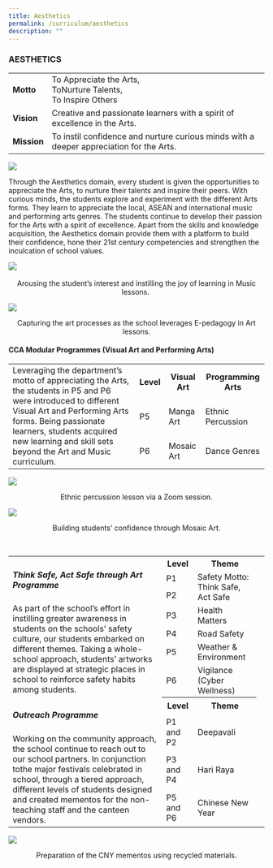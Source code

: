 ```yaml
---
title: Aesthetics
permalink: /curriculum/aesthetics
description: ""
---
```

### AESTHETICS

| | |
| --- | --- |
| **Motto** | To Appreciate the Arts, <br> ToNurture Talents, <br> To Inspire Others |
| **Vision** | Creative and passionate learners with a spirit of excellence in the Arts. |
| **Mission** | To instil confidence and nurture curious minds with a deeper appreciation for the Arts. |

![](/images/1%20(9).jpg)
 
Through the Aesthetics domain, every student is given the opportunities to appreciate the Arts, to nurture their talents and inspire their peers. With curious minds, the students explore and experiment with the different Arts forms. They learn to appreciate the local, ASEAN and international music and performing arts genres. The students continue to develop their passion for the Arts with a spirit of excellence. Apart from the skills and knowledge acquisition, the Aesthetics domain provide them with a platform to build their confidence, hone their 21st century competencies and strengthen the inculcation of school values.

![](/images/2%20(10).jpg)           

<p align="center">Arousing the student’s interest and instilling the joy of learning in Music lessons. </p>
  
![](/images/3%20(7).jpg)

<p align="center">Capturing the art processes as the school leverages E-pedagogy in Art lessons. </p>

#### CCA Modular Programmes (Visual Art and Performing Arts)

<table>
	<tr>
		<td rowspan="3">
			Leveraging the department’s motto of appreciating the Arts, the students in P5 and P6 were introduced to different Visual Art and Performing Arts forms. Being passionate learners, students acquired new learning and skill sets beyond the Art and Music curriculum.  
		</td>
		<th> Level </th>
		<th> Visual Art </th>
		<th> Programming Arts </th>
	</tr>
	<tr>
		<td> P5 </td>
		<td> Manga Art </td>
		<td> Ethnic Percussion </td>
	</tr>
	<tr>
		<td> P6 </td>
		<td> Mosaic Art </td>
		<td> Dance Genres </td>
	</tr>
</table>

![](/images/4%20(7).jpg)

<p align="center">Ethnic percussion lesson via a Zoom session.</p>

![](/images/5%20(6).jpg)

<p align="center">Building students’ confidence through Mosaic Art.</p>

<table>
	<tr>
		<td rowspan="7" width="60%">
			<h5> <em>Think Safe, Act Safe through Art</em> Programme </h5>
As part of the school’s effort in instilling greater awareness in students on the schools’ safety culture, our students embarked on different themes. Taking a whole-school approach, students’ artworks are displayed at strategic places in school to reinforce safety habits among students.   
		</td>
		<th> Level	</th>
		<th> Theme	</th>
		</tr>
		<tr>
			<td> P1 </td>
		<td rowspan="2">	Safety Motto: <br>Think Safe, Act Safe </td>
	</tr>
	<tr>
		<td>	P2 </td>
	</tr>
	<tr>
		<td>	P3 </td>
		<td> Health Matters </td>
	</tr>
	<tr>
		<td> P4 </td>
		<td> Road Safety </td>
	</tr>
	<tr>
		<td> P5	</td>
		<td> Weather & Environment </td>
	</tr>
	<tr> 
		<td> P6 </td>
		<td> Vigilance (Cyber Wellness) <td>
	</tr>
	<tr><br></tr>
	<tr>
		<td rowspan="4">
			<h5><em>Outreach Programme</em></h5>
Working on the community approach, the school continue to reach out to our school partners. In conjunction tothe major festivals celebrated in school, through a tiered approach, different levels of students designed and created mementos for the non-teaching staff and the canteen vendors.  
		</td>
		<th> Level </th>
		<th> Theme </th>
	</tr>
	<tr>
		<td> P1 and P2 </td>
		<td> Deepavali </td>
	</tr>
	<tr>
		<td> P3 and P4 </td>
		<td> Hari Raya </td>
	</tr>
	<tr>
		<td> P5 and P6 </td>
		<td> Chinese New Year </td>
	</tr>
</table>



![](/images/6%20(6).jpg)

<p align="center">Preparation of the CNY mementos using recycled materials.</p>